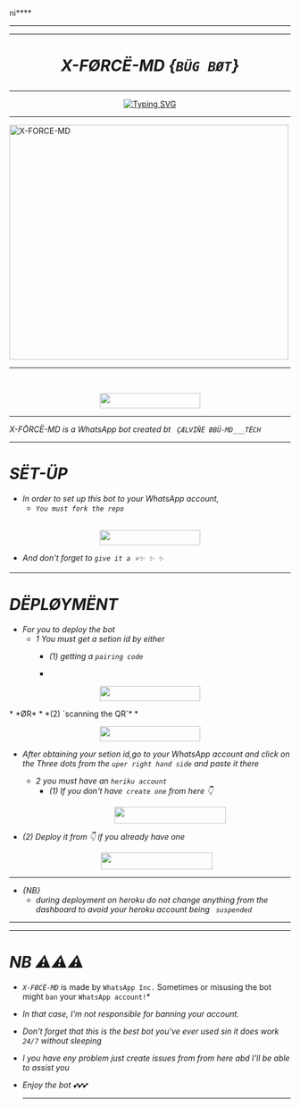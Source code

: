 ni****
****
****

#   <p align="center">  *X-FØRCË-MD {`BÜG BØT`}*
****
<p align="center">
  <a href="https://git.io/typing-svg"><img src="https://readme-typing-svg.demolab.com?font=Ribeye&size=50&pause=1000&color=F710B1&center=true&width=910&height=100&lines=This+Is+X-FORCE-MD;MULTI+DEVICE+WHATSAPP+BOT;CREATED+BY+CØBU-TECH;COMING+SOONER." alt="Typing SVG" /></a>
 
****
</p>
    <img alt="X-FORCE-MD" width="500" height="420" src="https://telegra.ph/file/ebfe42de04f5cb5a6e647.jpg">
    
****
<br>
<p align="center"><a href="https://github.com/calvineonyango/X_FORCE-MD">
 <img src="https://img.shields.io/badge/X%20FØRCË%20MD%20-darkgreen?style=for-the-badge&logo=github" width="180" height="27"/></a></p>
 
 ****

*X-FŌRCË-MD is a WhatsApp bot created bt ` ÇÆLVÏÑË ØBÜ-MD___TËCH`*

*****
   # *SËT-ÜP*
   * *In order to set up this bot to your WhatsApp account,*
      * *`You must fork the repo`*
       <br>
<p align="center"><a href="https://github.com/calvineonyango/X_FORCE-MD/fork">
 <img src="https://img.shields.io/badge/fork%20repo%20-black?style=for-the-badge&logo=github" width="180" height="27"/></a></p>
 
     
   * *And don't forget to `give it a ⭐✨ ✨ ✨`*
     
*****
   # *DËPLØYMËNT*
   * *For you to deploy the bot*
     * *1 You must get a setion id by either*
       * *(1) getting a `pairing code`*
      
       * <br>
<p align="center"><a href="https://session-1bfac6cba929.herokuapp.com/you">
 <img src="https://img.shields.io/badge/session%20id%20-red?style=for-the-badge&logo=github" width="180" height="27"/></a></p>
         * *ØR*
       * *(2) `scanning the QR`*
      * <br>
<p align="center"><a href="https://session-1bfac6cba929.herokuapp.com/you">
 <img src="https://img.shields.io/badge/session%20id%20-blue?style=for-the-badge&logo=github" width="180" height="27"/></a></p>

       
  * *After obtaining your setion id,go to your WhatsApp account and click on the Three dots from the `uper right hand side` and paste it there*
    * *2 you must have an `heriku account`*
       * *(1) If you don't have` create one` from here 👇*
        <br> <p align="center"> <a href="https://signup.heroku.com">
 <img src="https://img.shields.io/badge/Create%20Accoun-purple?style=for-the-badge&logo=heroku" width="200" height="30"/></a></p>
 
   * *(2) Deploy it from 👇 if you already have one*
        <p align="center"><a href="https://dashboard.heroku.com/new?button-url=https://github.com/calvineonyango/X-FORCE-MD&template=https://github.com/ccalvineonyango/X-FORCE-MD"> <img src="https://img.shields.io/badge/DEPLOY%20NOW-purple?style=for-the-badge&logo=heroku" width="200" height="30"/></a></p>
*****
 * *{NB}*
   * *during deployment on heroku do not change anything from the dashboard to avoid your heroku account being ` suspended`*
             
*****

****
  # *NB ⚠️⚠️⚠️*
* *`X-FØCË-MD`* is made by `WhatsApp Inc.` Sometimes or misusing the bot might `ban` your `WhatsApp account!`*
- *In that case, I'm not responsible for banning your account.*
* *Don't forget that this is the best bot you've ever used sin it does work `24/7` without sleeping*
* *I you have eny problem just create issues from from here abd I'll be able to assist you*
* *Enjoy the bot 💕💕💕*
  
  *****






   
